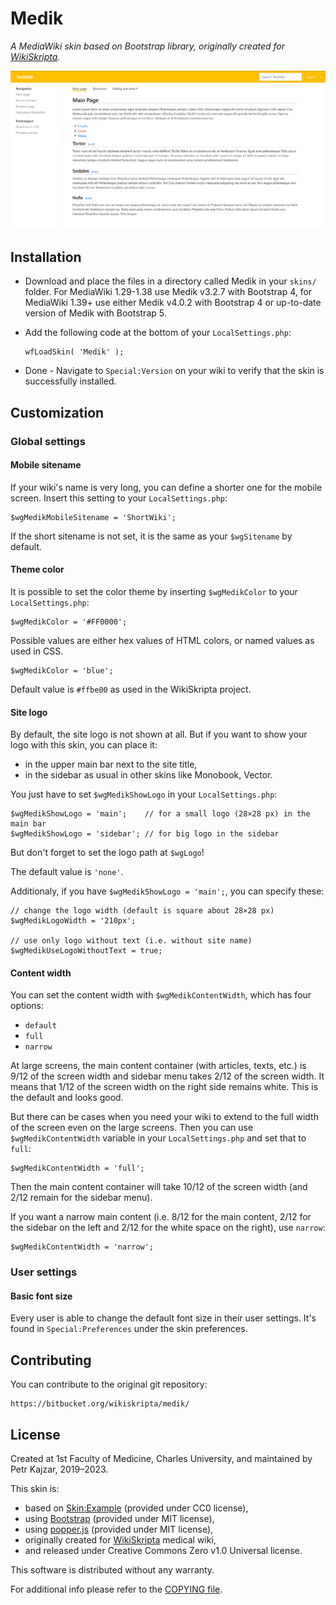 # Medik

_A MediaWiki skin based on Bootstrap library, originally created for
[WikiSkripta](https://www.wikiskripta.eu)._

![Medik](assets/medik.png)

## Installation

* Download and place the files in a directory called Medik in your `skins/`
  folder. For MediaWiki 1.29-1.38 use Medik v3.2.7 with Bootstrap 4,
  for MediaWiki 1.39+ use either Medik v4.0.2 with Bootstrap 4 or
  up-to-date version of Medik with Bootstrap 5.
* Add the following code at the bottom of your `LocalSettings.php`:

      wfLoadSkin( 'Medik' );

* Done - Navigate to `Special:Version` on your wiki to verify that the skin is
  successfully installed.

## Customization

### Global settings

#### Mobile sitename

If your wiki's name is very long, you can define a shorter one for the mobile
screen. Insert this setting to your `LocalSettings.php`:

    $wgMedikMobileSitename = 'ShortWiki';

If the short sitename is not set, it is the same as your `$wgSitename`
by default.

#### Theme color

It is possible to set the color theme by inserting `$wgMedikColor` to your
`LocalSettings.php`:

    $wgMedikColor = '#FF0000';
    
Possible values are either hex values of HTML colors, or named values as used
in CSS.

    $wgMedikColor = 'blue';
    
Default value is `#ffbe00` as used in the WikiSkripta project.

#### Site logo

By default, the site logo is not shown at all. But if you want to show your
logo with this skin, you can place it:

- in the upper main bar next to the site title,
- in the sidebar as usual in other skins like Monobook, Vector.

You just have to set `$wgMedikShowLogo` in your `LocalSettings.php`:

    $wgMedikShowLogo = 'main';    // for a small logo (28×28 px) in the main bar
    $wgMedikShowLogo = 'sidebar'; // for big logo in the sidebar

But don't forget to set the logo path at `$wgLogo`!

The default value is `'none'`.

Additionaly, if you have `$wgMedikShowLogo = 'main';`, you can specify these:

    // change the logo width (default is square about 28×28 px)
    $wgMedikLogoWidth = '210px';
    
    // use only logo without text (i.e. without site name)
    $wgMedikUseLogoWithoutText = true;

#### Content width

You can set the content width with `$wgMedikContentWidth`, which has four
options:

- `default`
- `full`
- `narrow`

At large screens, the main content container (with articles, texts, etc.) is
9/12 of the screen width and sidebar menu takes 2/12 of the screen width. It
means that 1/12 of the screen width on the right side remains white. This is
the default and looks good.

But there can be cases when you need your wiki to extend to the full width of
the screen even on the large screens. Then you can use `$wgMedikContentWidth`
variable in your `LocalSettings.php` and set that to `full`:

    $wgMedikContentWidth = 'full';

Then the main content container will take 10/12 of the screen width (and 2/12
remain for the sidebar menu).

If you want a narrow main content (i.e. 8/12 for the main content, 2/12 for
the sidebar on the left and 2/12 for the white space on the right), use
`narrow`:

    $wgMedikContentWidth = 'narrow';

### User settings

#### Basic font size

Every user is able to change the default font size in their user settings. It's
found in `Special:Preferences` under the skin preferences.

## Contributing

You can contribute to the original git repository:

    https://bitbucket.org/wikiskripta/medik/

## License

Created at 1st Faculty of Medicine, Charles University,
and maintained by Petr Kajzar, 2019–2023.

This skin is:

* based on [Skin:Example](https://www.mediawiki.org/wiki/Skin:Example)
  (provided under CC0 license),
* using [Bootstrap](https://getbootstrap.com/) (provided under MIT license),
* using [popper.js](https://popper.js.org/) (provided under MIT license),
* originally created for [WikiSkripta](https://www.wikiskripta.eu) medical wiki,
* and released under Creative Commons Zero v1.0 Universal license.

This software is distributed without any warranty.

For additional info please refer to the [COPYING file](COPYING).
